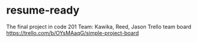 # resume-ready
The final project in code 201
Team: Kawika, Reed, Jason
Trello team board https://trello.com/b/OYsMAaqG/simple-project-board
